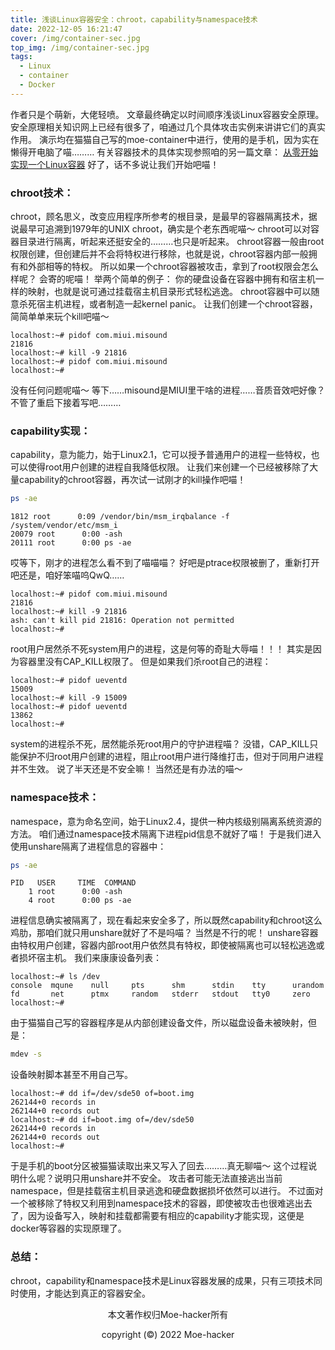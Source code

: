 ```yaml
---
title: 浅谈Linux容器安全：chroot，capability与namespace技术
date: 2022-12-05 16:21:47
cover: /img/container-sec.jpg
top_img: /img/container-sec.jpg
tags:
  - Linux
  - container
  - Docker
---
```

作者只是个萌新，大佬轻喷。
文章最终确定以时间顺序浅谈Linux容器安全原理。
安全原理相关知识网上已经有很多了，咱通过几个具体攻击实例来讲讲它们的真实作用。
演示均在猫猫自己写的moe-container中进行，使用的是手机，因为实在懒得开电脑了喵………
有关容器技术的具体实现参照咱的另一篇文章：
[从零开始实现一个Linux容器](https://moe-hacker.github.io/2022/12/04/moe-container-lab/)
好了，话不多说让我们开始吧喵！
### chroot技术：
chroot，顾名思义，改变应用程序所参考的根目录，是最早的容器隔离技术，据说最早可追溯到1979年的UNIX chroot，确实是个老东西呢喵～
chroot可以对容器目录进行隔离，听起来还挺安全的………也只是听起来。
chroot容器一般由root权限创建，但创建后并不会将特权进行移除，也就是说，chroot容器内部一般拥有和外部相等的特权。
所以如果一个chroot容器被攻击，拿到了root权限会怎么样呢？
会寄的呢喵！
举两个简单的例子：
你的硬盘设备在容器中拥有和宿主机一样的映射，也就是说可通过挂载宿主机目录形式轻松逃逸。
chroot容器中可以随意杀死宿主机进程，或者制造一起kernel panic。
让我们创建一个chroot容器，简简单单来玩个kill吧喵～
```text
localhost:~# pidof com.miui.misound
21816
localhost:~# kill -9 21816
localhost:~# pidof com.miui.misound
localhost:~#
```
没有任何问题呢喵～
等下……misound是MIUI里干啥的进程……音质音效吧好像？
不管了重启下接着写吧………
### capability实现：
capability，意为能力，始于Linux2.1，它可以授予普通用户的进程一些特权，也可以使得root用户创建的进程自我降低权限。
让我们来创建一个已经被移除了大量capability的chroot容器，再次试一试刚才的kill操作吧喵！
```sh
ps -ae
```
```text
1812 root      0:09 /vendor/bin/msm_irqbalance -f /system/vendor/etc/msm_i
20079 root      0:00 -ash
20111 root      0:00 ps -ae
```
哎等下，刚才的进程怎么看不到了喵喵喵？
好吧是ptrace权限被删了，重新打开吧还是，咱好笨喵呜QwQ……
```text
localhost:~# pidof com.miui.misound
21816
localhost:~# kill -9 21816
ash: can't kill pid 21816: Operation not permitted
localhost:~#
```
root用户居然杀不死system用户的进程，这是何等的奇耻大辱喵！！！
其实是因为容器里没有CAP_KILL权限了。
但是如果我们杀root自己的进程：
```text
localhost:~# pidof ueventd
15009
localhost:~# kill -9 15009
localhost:~# pidof ueventd
13862
localhost:~#
```
system的进程杀不死，居然能杀死root用户的守护进程喵？
没错，CAP_KILL只能保护不归root用户创建的进程，阻止root用户进行降维打击，但对于同用户进程并不生效。
说了半天还是不安全嘛！
当然还是有办法的喵～
### namespace技术：
namespace，意为命名空间，始于Linux2.4，提供一种内核级别隔离系统资源的方法。
咱们通过namespace技术隔离下进程pid信息不就好了喵！
于是我们进入使用unshare隔离了进程信息的容器中：
```sh
ps -ae
```
```text
PID   USER     TIME  COMMAND
    1 root      0:00 -ash
    4 root      0:00 ps -ae
```
进程信息确实被隔离了，现在看起来安全多了，所以既然capability和chroot这么鸡肋，那咱们就只用unshare就好了不是吗喵？
当然是不行的呢！
unshare容器由特权用户创建，容器内部root用户依然具有特权，即使被隔离也可以轻松逃逸或者损坏宿主机。
我们来康康设备列表：
```text
localhost:~# ls /dev
console  mqune    null     pts      shm      stdin    tty      urandom
fd       net      ptmx     random   stderr   stdout   tty0     zero
localhost:~#
```
由于猫猫自己写的容器程序是从内部创建设备文件，所以磁盘设备未被映射，但是：
```sh
mdev -s
```
设备映射脚本甚至不用自己写。
```text
localhost:~# dd if=/dev/sde50 of=boot.img
262144+0 records in
262144+0 records out
localhost:~# dd if=boot.img of=/dev/sde50
262144+0 records in
262144+0 records out
localhost:~#
```
于是手机的boot分区被猫猫读取出来又写入了回去………真无聊喵～
这个过程说明什么呢？说明只用unshare并不安全。
攻击者可能无法直接逃出当前namespace，但是挂载宿主机目录逃逸和硬盘数据损坏依然可以进行。
不过面对一个被移除了特权又利用到namespace技术的容器，即使被攻击也很难逃出去了，因为设备写入，映射和挂载都需要有相应的capability才能实现，这便是docker等容器的实现原理了。
### 总结：
chroot，capability和namespace技术是Linux容器发展的成果，只有三项技术同时使用，才能达到真正的容器安全。

<p align="center">本文著作权归Moe-hacker所有</p>
<p align="center">copyright (©) 2022 Moe-hacker</p>
